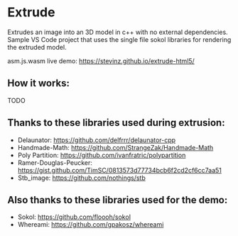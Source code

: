 # Extrude

Extrudes an image into an 3D model in c++ with no external dependencies. Sample VS Code project that uses the single file sokol libraries for rendering the extruded model.

asm.js.wasm live demo: https://stevinz.github.io/extrude-html5/

## How it works:

TODO

## Thanks to these libraries used during extrusion:

- Delaunator: https://github.com/delfrrr/delaunator-cpp
- Handmade-Math: https://github.com/StrangeZak/Handmade-Math
- Poly Partition: https://github.com/ivanfratric/polypartition
- Ramer-Douglas-Peucker: https://gist.github.com/TimSC/0813573d77734bcb6f2cd2cf6cc7aa51
- Stb_image: https://github.com/nothings/stb

## Also thanks to these libraries used for the demo:

- Sokol: https://github.com/floooh/sokol
- Whereami: https://github.com/gpakosz/whereami